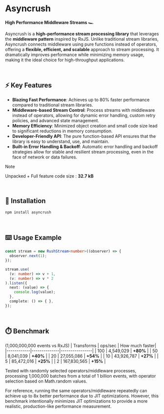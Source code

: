 # Asyncrush

**High Performance Middleware Streams** 🏎️

Asyncrush is a **high-performance stream processing library** that leverages the **middleware pattern** inspired by RxJS. Unlike traditional stream libraries, Asyncrush connects middleware using pure functions instead of operators, offering a **flexible, efficient, and scalable** approach to stream processing. It dramatically improves performance while minimizing memory usage, making it the ideal choice for high-throughput applications.

<br>

## ⚡ Key Features
- **Blazing Fast Performance**: Achieves up to 80% faster performance compared to traditional stream libraries.
- **Middleware-based Stream Control**: Process streams with middleware instead of operators, allowing for dynamic error handling, custom retry policies, and advanced state management.
- **Memory Efficiency**: Minimized object creation and small code size lead to significant reductions in memory consumption.
- **Developer-Friendly API**: The pure function-based API ensures that the library is easy to understand, use, and maintain.
- **Built-in Error Handling & Backoff**: Automatic error handling and backoff strategies allow for stable and resilient stream processing, even in the face of network or data failures.

> [!Note]   
> Unpacked + Full feature code size : **32.7 kB**  

<br>

## 💾 Installation
```bash
npm install asyncrush
```

<br>

## ⌨️ Usage Example
```typescript
const stream = new RushStream<number>((observer) => {
  observer.next(1);
});

stream.use(
  (v: number) => v + 1,
  (v: number) => v * 2
).listen({
  next: (value) => {
    console.log(value);
  },
  complete: () => { },
});
```

<br>


## ⏱️ Benchmark

(1,000,000,000 events vs RxJS)
| Transforms | ops/sec      | How much faster|
|------------|--------------|----------------|
| 100        | 4,549,029    | **+80%**       |
| 50         | 8,041,039    | **+40%**       |
| 20         | 27,055,086   | **+54%**       |
| 10         | 43,926,787   | **+27%**       |
| 5          | 85,472,016   | **+25%**       |
| 2          | 167,830,565  | **+15%**       |

Tested with randomly selected operators/middleware processes,
processing 1,000,000 batches from a total of 1 billion events,
with operator selection based on Math.random values.

For reference, running the same operators/middleware repeatedly
can achieve up to 8x better performance due to JIT optimizations.
However, this benchmark intentionally minimizes JIT optimizations
to provide a more realistic, production-like performance measurement.

